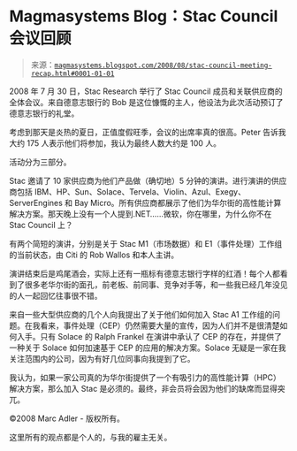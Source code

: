 <!--yml

分类：未分类

日期：2024-05-18 04:59:53

-->

# Magmasystems Blog：Stac Council 会议回顾

> 来源：[`magmasystems.blogspot.com/2008/08/stac-council-meeting-recap.html#0001-01-01`](http://magmasystems.blogspot.com/2008/08/stac-council-meeting-recap.html#0001-01-01)

2008 年 7 月 30 日，Stac Research 举行了 Stac Council 成员和关联供应商的全体会议。来自德意志银行的 Bob 是这位慷慨的主人，他设法为此次活动预订了德意志银行的礼堂。

考虑到那天是炎热的夏日，正值度假旺季，会议的出席率真的很高。Peter 告诉我大约 175 人表示他们将参加，我认为最终人数大约是 100 人。

活动分为三部分。

Stac 邀请了 10 家供应商为他们产品做（确切地）5 分钟的演讲。进行演讲的供应商包括 IBM、HP、Sun、Solace、Tervela、Violin、Azul、Exegy、ServerEngines 和 Bay Micro。所有供应商都展示了他们为华尔街的高性能计算解决方案。那天晚上没有一个人提到.NET……微软，你在哪里，为什么你不在 Stac Council 上？

有两个简短的演讲，分别是关于 Stac M1（市场数据）和 E1（事件处理）工作组的当前状态，由 Citi 的 Rob Wallos 和本人主讲。

演讲结束后是鸡尾酒会，实际上还有一瓶标有德意志银行字样的红酒！每个人都看到了很多老华尔街的面孔，前老板、前同事、竞争对手等，和一些我已经几年没见的人一起回忆往事很不错。

来自一些大型供应商的几个人向我提出了关于他们如何加入 Stac A1 工作组的问题。在我看来，事件处理（CEP）仍然需要大量的宣传，因为人们并不是很清楚如何入手。只有 Solace 的 Ralph Frankel 在演讲中承认了 CEP 的存在，并提供了一种关于 Solace 如何加速基于 CEP 的应用的解决方案。Solace 无疑是一家在我关注范围内的公司，因为有好几位同事向我提到了它。

我认为，如果一家公司真的为华尔街提供了一个有吸引力的高性能计算（HPC）解决方案，那么加入 Stac 是必须的。最终，非会员将会因为他们的缺席而显得突兀。

©2008 Marc Adler - 版权所有。

这里所有的观点都是个人的，与我的雇主无关。
